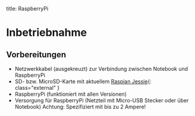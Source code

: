 title: RaspberryPi

# Inbetriebnahme
## Vorbereitungen

* Netzwerkkabel (ausgekreuzt) zur Verbindung zwischen Notebook und RaspberryPi
* SD- bzw. MicroSD-Karte mit aktuellem [Raspian Jessie](https://www.raspberrypi.org/downloads/raspbian/){: class="external" }
* RaspberryPi (funktioniert mit allen Versionen)
* Versorgung für RaspberryPi (Netzteil mit Micro-USB Stecker oder über Notebook) Achtung: Spezifiziert mit bis zu 2 Ampere!


